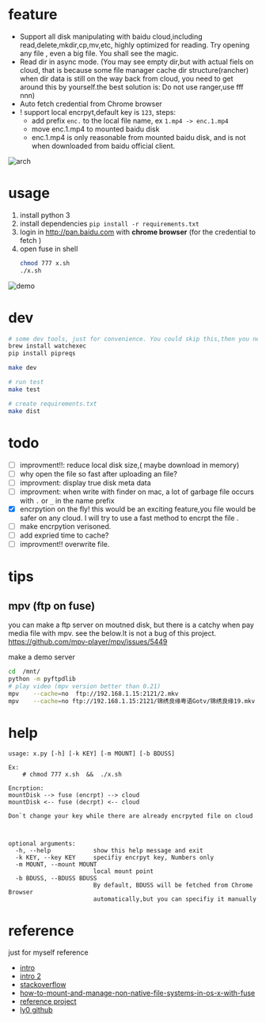 
# feature 
- Support all disk manipulating with baidu cloud,including read,delete,mkdir,cp,mv,etc, highly optimized for reading. Try opening any file , even a big file. You shall see the magic.
- Read dir in async mode. (You may see empty dir,but with actual fiels on cloud, that is because some file manager cache dir structure(rancher) when dir data is still on the way back from cloud, you need to get around this by yourself.the best solution is: Do not use ranger,use fff nnn)
- Auto fetch credential from Chrome browser
- ! support local encrpyt,default key is `123`, steps:
  - add prefix `enc.` to  the local file name, ex   `1.mp4 -> enc.1.mp4`
  - move enc.1.mp4  to mounted baidu disk
  - enc.1.mp4 is only reasonable from mounted baidu disk, and is not when downloaded from baidu official client.

![arch](https://github.com/zk4/baiduFuse/blob/master/img/arch2.jpg)



# usage 
1. install python 3 
1. install dependencies `pip install -r requirements.txt`
1. login in http://pan.baidu.com with **chrome browser** (for the credential to fetch )
2. open fuse in shell
    ``` bash
    chmod 777 x.sh
    ./x.sh
    ```

![demo](https://github.com/zk4/baiduFuse/blob/master/img/d.gif)

# dev 
``` bash
# some dev tools, just for convenience. You could skip this,then you need to config the dev enviroment yourself
brew install watchexec 
pip install pipreqs

make dev 

# run test 
make test 

# create requirements.txt 
make dist 
```
# todo 
- [ ] improvment!!: reduce local disk size,( maybe download in memory)
- [ ] why open the file so fast after uploading an file?
- [ ] improvment: display true disk meta data
- [ ] improvment: when write with finder on mac, a lot of garbage file occurs with `.` or `_`  in the name prefix 
- [x] encrpytion on the fly! 
   this would be an exciting feature,you file would be safer on any cloud. I will try to use a fast method to encrpt the file . 
- [ ] make encrpytion verisoned.
- [ ] add expried time to cache?
- [ ] improvment!! overwrite file. 
# tips  
## mpv (ftp on fuse)
you can make a ftp server on moutned disk, but there is a catchy when pay media file with mpv. see the below.It is not a bug of this project.
https://github.com/mpv-player/mpv/issues/5449

make a demo server
``` bash
cd  /mnt/
python -m pyftpdlib
# play video (mpv version better than 0.21)
mpv    --cache=no  ftp://192.168.1.15:2121/2.mkv
mpv    --cache=no ftp://192.168.1.15:2121/锦绣良缘粤语Gotv/锦绣良缘19.mkv 
```

# help 
``` text 
usage: x.py [-h] [-k KEY] [-m MOUNT] [-b BDUSS]

Ex: 
    # chmod 777 x.sh  &&  ./x.sh 

Encrption:
mountDisk --> fuse (encrpt) --> cloud 
mountDisk <-- fuse (decrpt) <-- cloud

Don`t change your key while there are already encrpyted file on cloud

    

optional arguments:
  -h, --help            show this help message and exit
  -k KEY, --key KEY     specifiy encrpyt key, Numbers only
  -m MOUNT, --mount MOUNT
                        local mount point
  -b BDUSS, --BDUSS BDUSS
                        By default, BDUSS will be fetched from Chrome Browser
                        automatically,but you can specifiy it manually

```


# reference 
just for myself reference
- [intro](https://www.stavros.io/posts/python-fuse-filesystem/)
- [intro 2](http://www.maastaar.net/fuse/linux/filesystem/c/2016/05/21/writing-a-simple-filesystem-using-fuse/)
- [stackoverflow](https://stackoverflow.com/questions/15604191/fuse-detailed-documentation)
- [how-to-mount-and-manage-non-native-file-systems-in-os-x-with-fuse](https://www.macworld.com/article/2855038/how-to-mount-and-manage-non-native-file-systems-in-os-x-with-fuse.html)
- [reference project ](https://github.com/joe42/CloudFusion)
- [ly0 github](https://github.com/ly0/baidu-fuse)
